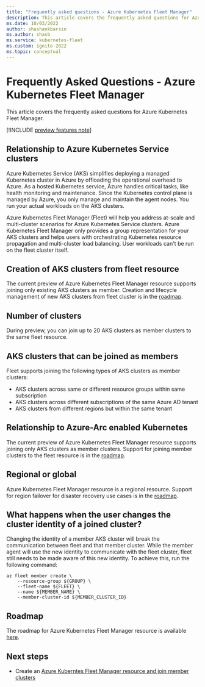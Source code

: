 ```yaml
---
title: "Frequently asked questions - Azure Kubernetes Fleet Manager"
description: This article covers the frequently asked questions for Azure Kubernetes Fleet Manager
ms.date: 10/03/2022
author: shashankbarsin
ms.author: shasb
ms.service: kubernetes-fleet
ms.custom: ignite-2022
ms.topic: conceptual
---
```


# Frequently Asked Questions - Azure Kubernetes Fleet Manager

This article covers the frequently asked questions for Azure Kubernetes Fleet Manager.

[!INCLUDE [preview features note](./includes/preview/preview-callout.md)]

## Relationship to Azure Kubernetes Service clusters

Azure Kubernetes Service (AKS) simplifies deploying a managed Kubernetes cluster in Azure by offloading the operational overhead to Azure. As a hosted Kubernetes service, Azure handles critical tasks, like health monitoring and maintenance. Since the Kubernetes control plane is managed by Azure, you only manage and maintain the agent nodes. You run your actual workloads on the AKS clusters.

Azure Kubernetes Fleet Manager (Fleet) will help you address at-scale and multi-cluster scenarios for Azure Kubernetes Service clusters. Azure Kubernetes Fleet Manager only provides a group representation for your AKS clusters and helps users with orchestrating Kubernetes resource propagation and multi-cluster load balancing. User workloads can't be run on the fleet cluster itself. 

## Creation of AKS clusters from fleet resource

The current preview of Azure Kubernetes Fleet Manager resource supports joining only existing AKS clusters as member. Creation and lifecycle management of new AKS clusters from fleet cluster is in the [roadmap](https://aka.ms/fleet/roadmap).

## Number of clusters

During preview, you can join up to 20 AKS clusters as member clusters to the same fleet resource.

## AKS clusters that can be joined as members

Fleet supports joining the following types of AKS clusters as member clusters:

* AKS clusters across same or different resource groups within same subscription
* AKS clusters across different subscriptions of the same Azure AD tenant
* AKS clusters from different regions but within the same tenant

## Relationship to Azure-Arc enabled Kubernetes

The current preview of Azure Kubernetes Fleet Manager resource supports joining only AKS clusters as member clusters. Support for joining member clusters to the fleet resource is in the [roadmap](https://aka.ms/fleet/roadmap).

## Regional or global

Azure Kubernetes Fleet Manager resource is a regional resource. Support for region failover for disaster recovery use cases is in the [roadmap](https://aka.ms/fleet/roadmap).

## What happens when the user changes the cluster identity of a joined cluster?
Changing the identity of a member AKS cluster will break the communication between fleet and that member cluster. While the member agent will use the new identity to communicate with the fleet cluster, fleet still needs to be made aware of this new identity. To achieve this, run the following command:

```azurecli
az fleet member create \
    --resource-group ${GROUP} \
    --fleet-name ${FLEET} \
    --name ${MEMBER_NAME} \
    --member-cluster-id ${MEMBER_CLUSTER_ID}
```  

## Roadmap

The roadmap for Azure Kubernetes Fleet Manager resource is available [here](https://aka.ms/fleet/roadmap).

## Next steps

* Create an [Azure Kuberntes Fleet Manager resource and join member clusters](./quickstart-create-fleet-and-members.md)
